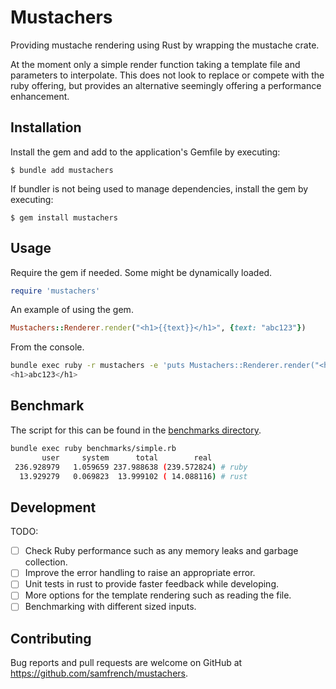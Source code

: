 # Mustachers

Providing mustache rendering using Rust by wrapping the mustache crate.

At the moment only a simple render function taking a template file and parameters to interpolate. This does not look to replace or compete with the ruby offering, but provides an alternative seemingly offering a performance enhancement.

## Installation

Install the gem and add to the application's Gemfile by executing:

    $ bundle add mustachers

If bundler is not being used to manage dependencies, install the gem by executing:

    $ gem install mustachers

## Usage

Require the gem if needed. Some might be dynamically loaded.
```rb
require 'mustachers'

```

An example of using the gem.
```rb
Mustachers::Renderer.render("<h1>{{text}}</h1>", {text: "abc123"})
```

From the console.
```sh
bundle exec ruby -r mustachers -e 'puts Mustachers::Renderer.render("<h1>{{text}}</h1>", {text: "abc123"})'
<h1>abc123</h1>
```

## Benchmark
The script for this can be found in the [benchmarks directory](./benchmarks/simple.rb).
```sh
bundle exec ruby benchmarks/simple.rb
       user     system      total        real
 236.928979   1.059659 237.988638 (239.572824) # ruby
  13.929279   0.069823  13.999102 ( 14.088116) # rust
```

## Development

TODO:
- [ ] Check Ruby performance such as any memory leaks and garbage collection.
- [ ] Improve the error handling to raise an appropriate error.
- [ ] Unit tests in rust to provide faster feedback while developing.
- [ ] More options for the template rendering such as reading the file.
- [ ] Benchmarking with different sized inputs.

## Contributing

Bug reports and pull requests are welcome on GitHub at https://github.com/samfrench/mustachers.
